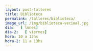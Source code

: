 ```yaml
---
layout: post-talleres
title: Biblioteca
permalink: /talleres/biblioteca/
image_url: /img/biblioteca-vecinal.jpg
dia:   [ lunes]
dia-2:   [ viernes]
hora: 10 a 12hs
hora-2: 11 a 13hs
---
```

